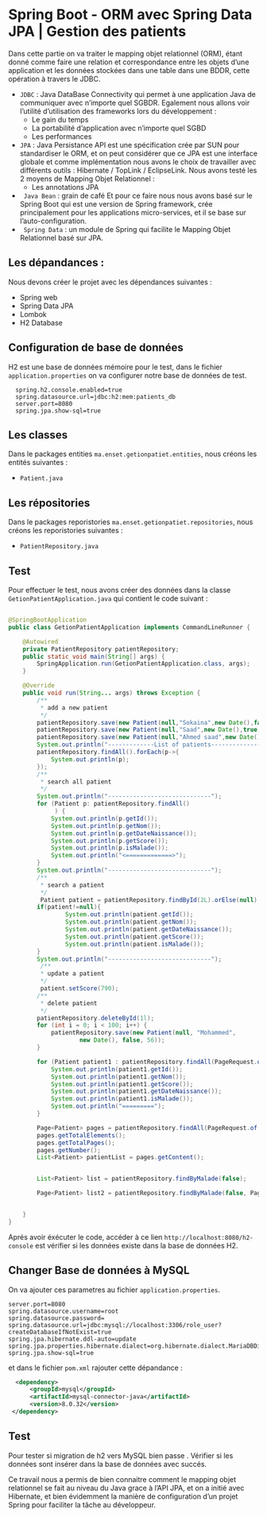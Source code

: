# Spring Boot - ORM avec Spring Data JPA | Gestion des patients

Dans cette partie on va traiter le mapping objet relationnel (ORM), étant donné comme faire une relation et correspondance entre les objets d’une application et les données stockées dans une table dans une BDDR, cette opération à travers le JDBC.

- ``` JDBC ``` : Java DataBase Connectivity qui permet à une application Java de communiquer avec n’importe quel SGBDR. Egalement nous allons voir l’utilité d’utilisation des frameworks lors du développement :
  - Le gain du temps
  - La portabilité d’application avec n’importe quel SGBD
  - Les performances
- ``` JPA ``` : Java Persistance API est une spécification crée par SUN pour standardiser le ORM, et on peut considérer que ce JPA est une interface globale et comme implémentation nous avons le choix de travailler avec différents outils : Hibernate / TopLink / EclipseLink. Nous avons testé les 2 moyens de Mapping Objet Relationnel :
  - Les annotations JPA
- ```  Java Bean ```  : grain de café Et pour ce faire nous nous avons basé sur le Spring Boot qui est une version de Spring framework, crée principalement pour les applications micro-services, et il se base sur l’auto-configuration.
- ```  Spring Data ``` : un module de Spring qui facilite le Mapping Objet Relationnel basé sur JPA.

## Les dépandances  :

Nous devons créer le projet avec les dépendances suivantes :
 
 - Spring web
 - Spring Data JPA
 - Lombok
 - H2 Database

## Configuration de base de données 

H2 est une base de données mémoire pour le test, dans le fichier ```application.properties``` on va configurer notre base de données de test.

``` properties
  spring.h2.console.enabled=true
  spring.datasource.url=jdbc:h2:mem:patients_db
  server.port=8080
  spring.jpa.show-sql=true
```

## Les classes 
 Dans le packages entities ```ma.enset.getionpatiet.entities```, nous créons les entités suivantes :
 - ```Patient.java```
    
## Les répositories 
 
 Dans le packages reporistories ```ma.enset.getionpatiet.repositories```, nous créons les reporistories  suivantes :
- ```PatientRepository.java```
    
## Test 

Pour effectuer le test, nous avons créer des données dans la classe ```GetionPatientApplication.java```  qui contient le code suivant :

``` java 

@SpringBootApplication
public class GetionPatientApplication implements CommandLineRunner {

    @Autowired
    private PatientRepository patientRepository;
    public static void main(String[] args) {
        SpringApplication.run(GetionPatientApplication.class, args);
    }

    @Override
    public void run(String... args) throws Exception {
        /**
         * add a new patient
         */
        patientRepository.save(new Patient(null,"Sokaina",new Date(),false,56));
        patientRepository.save(new Patient(null,"Saad",new Date(),true,56));
        patientRepository.save(new Patient(null,"Ahmed saad",new Date(),true,56));
        System.out.println("-------------List of patients----------------");
        patientRepository.findAll().forEach(p->{
            System.out.println(p);
        });
        /**
         * search all patient
         */
        System.out.println("-----------------------------");
        for (Patient p: patientRepository.findAll()
             ) {
            System.out.println(p.getId());
            System.out.println(p.getNom());
            System.out.println(p.getDateNaissance());
            System.out.println(p.getScore());
            System.out.println(p.isMalade());
            System.out.println("<=============>");
        }
        System.out.println("-----------------------------");
        /**
         * search a patient
         */
         Patient patient = patientRepository.findById(2L).orElse(null);
        if(patient!=null){
                System.out.println(patient.getId());
                System.out.println(patient.getNom());
                System.out.println(patient.getDateNaissance());
                System.out.println(patient.getScore());
                System.out.println(patient.isMalade());
        }
        System.out.println("-----------------------------");
         /**
         * update a patient
         */
         patient.setScore(790);
        /**
         * delete patient
         */
        patientRepository.deleteById(1l);
        for (int i = 0; i < 100; i++) {
            patientRepository.save(new Patient(null, "Mohammed",
                    new Date(), false, 56));
        }

        for (Patient patient1 : patientRepository.findAll(PageRequest.of(0, 5))) {
            System.out.println(patient1.getId());
            System.out.println(patient1.getNom());
            System.out.println(patient1.getScore());
            System.out.println(patient1.getDateNaissance());
            System.out.println(patient1.isMalade());
            System.out.println("=========");
        }

        Page<Patient> pages = patientRepository.findAll(PageRequest.of(0, 5));
        pages.getTotalElements();
        pages.getTotalPages();
        pages.getNumber();
        List<Patient> patientList = pages.getContent();


        List<Patient> list = patientRepository.findByMalade(false);

        Page<Patient> list2 = patientRepository.findByMalade(false, PageRequest.of(0, 5));


    }
}

```
 Aprés avoir éxécuter le code, accéder à ce lien ``` http://localhost:8080/h2-console ``` est vérifier si les données existe dans la base de données H2.
 
 ## Changer Base de données à MySQL
 
 On va ajouter ces parametres au fichier ``` application.properties ```.
 
 ``` properties
server.port=8080
spring.datasource.username=root
spring.datasource.password=
spring.datasource.url=jdbc:mysql://localhost:3306/role_user?createDatabaseIfNotExist=true
spring.jpa.hibernate.ddl-auto=update
spring.jpa.properties.hibernate.dialect=org.hibernate.dialect.MariaDBDialect
spring.jpa.show-sql=true
```

et dans le fichier ``` pom.xml ``` rajouter cette dépandance :

```` xml
  <dependency>
      <groupId>mysql</groupId>
      <artifactId>mysql-connector-java</artifactId>
      <version>8.0.32</version>
 </dependency>
````

## Test 
Pour tester si migration de h2 vers MySQL bien passe . Vérifier si les données sont insérer dans la base de données avec succés.



Ce travail nous a permis de bien connaitre comment le mapping objet relationnel se fait au niveau du Java grace à l’API JPA, et on a initié avec Hibernate, et bien évidemment la manière de configuration d’un projet Spring pour faciliter la tâche au développeur.
